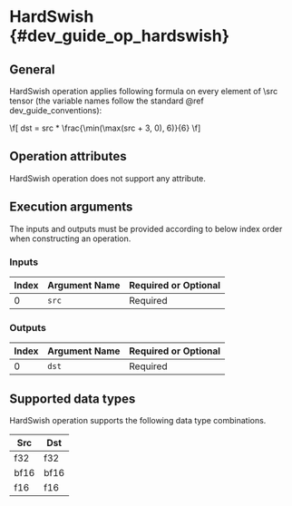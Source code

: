 # HardSwish {#dev_guide_op_hardswish}

## General

HardSwish operation applies following formula on every element of \src tensor 
(the variable names follow the standard @ref dev_guide_conventions):

\f[ dst = src * \frac{\min(\max(src + 3, 0), 6)}{6} \f]

## Operation attributes

HardSwish operation does not support any attribute.

## Execution arguments

The inputs and outputs must be provided according to below index order when
constructing an operation.

### Inputs

Index | Argument Name | Required or Optional
-- | -- | --
0 | `src` | Required

### Outputs

Index | Argument Name | Required or Optional
-- | -- | --
0 | `dst` |Required

## Supported data types

HardSwish operation supports the following data type combinations.

Src | Dst
-- | --
f32 | f32
bf16 | bf16
f16 | f16
